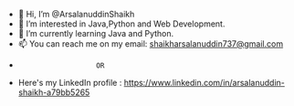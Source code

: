 - 👋 Hi, I’m @ArsalanuddinShaikh
- 👀 I’m interested in Java,Python and Web Development.
- 🌱 I’m currently learning Java and Python.
- 📫 You can reach me on my email: shaikharsalanuddin737@gmail.com
-                        OR
- Here's my LinkedIn profile : https://www.linkedin.com/in/arsalanuddin-shaikh-a79bb5265                    

<!---
ArsalanuddinShaikh/ArsalanuddinShaikh is a ✨ special ✨ repository because its `README.md` (this file) appears on your GitHub profile.
You can click the Preview link to take a look at your changes.
--->
